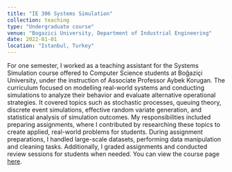 ```yaml
---
title: "IE 306 Systems Simulation"
collection: teaching
type: "Undergraduate course"
venue: "Bogazici University, Department of Industrial Engineering"
date: 2022-01-01
location: "Istanbul, Turkey"
---
```

For one semester, I worked as a teaching assistant for the Systems Simulation course offered to Computer Science students at Boğaziçi University, under the instruction of Associate Professor Aybek Korugan. The curriculum focused on modelling real-world systems and conducting simulations to analyze their behavior and evaluate alternative operational strategies. It covered topics such as stochastic processes, queuing theory, discrete event simulations, effective random variate generation, and statistical analysis of simulation outcomes. My responsibilities included preparing assignments, where I contributed by researching these topics to create applied, real-world problems for students. During assignment preparations, I handled large-scale datasets, performing data manipulation and cleaning tasks. Additionally, I graded assignments and conducted review sessions for students when needed. You can view the course page [here](https://ie.bogazici.edu.tr/courses/ie-306-systems-simulation).
